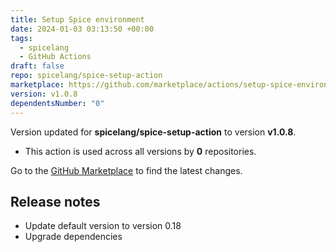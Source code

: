 ```yaml
---
title: Setup Spice environment
date: 2024-01-03 03:13:50 +00:00
tags:
  - spicelang
  - GitHub Actions
draft: false
repo: spicelang/spice-setup-action
marketplace: https://github.com/marketplace/actions/setup-spice-environment
version: v1.0.8
dependentsNumber: "0"
---
```



Version updated for **spicelang/spice-setup-action** to version **v1.0.8**.
- This action is used across all versions by **0** repositories.

Go to the [GitHub Marketplace](https://github.com/marketplace/actions/setup-spice-environment) to find the latest changes.

## Release notes

- Update default version to version 0.18
- Upgrade dependencies
